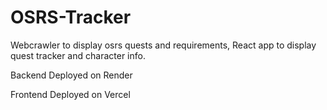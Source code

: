 # OSRS-Tracker
Webcrawler to display osrs quests and requirements, React app to display quest tracker and character info.

Backend Deployed on Render

Frontend Deployed on Vercel